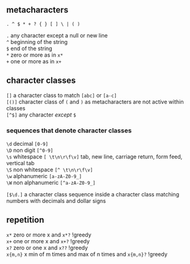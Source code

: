 ## metacharacters
`. ^ $ * + ? { } [ ] \ | ( )` 

`.`  any character except a null or new line  
`^`  beginning of the string  
`$`  end of the string  
`*`  zero or more as in `x*`  
`+`  one or more as in `x+`  

## character classes
`[]`  a character class to match `[abc]` or `[a-c]`  
`[()]`  character class of `(` and `)` as metacharacters are not active within classes  
`[^$]`  any character _except_ `$`  

### sequences that denote character classes  
`\d`  decimal `[0-9]`  
`\D`  non digit `[^0-9]`  
`\s`  whitespace `[ \t\n\r\f\v]` tab, new line, carriage return, form feed, vertical tab  
`\S`  non whitespace `[^ \t\n\r\f\v]`  
`\w`  alphanumeric `[a-zA-Z0-9_]`  
`\W`  non alphanumeric `[^a-zA-Z0-9_]`  

`[$\d.]` a character class sequence inside a character class matching numbers with decimals and dollar signs

## repetition
`x*` zero or more x and `x*?` !greedy  
`x+` one or more x and `x+?` !greedy  
`x?` zero or one x and `x??` !greedy  
`x{m,n}` x min of m times and max of n times and `x{m,n}?` !greedy  
